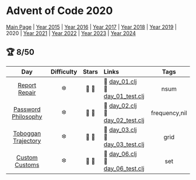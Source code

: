 # Advent of Code 2020

[Main Page](https://adventofcode.com/2020) | [Year 2015](/src/aoclj/year_2015/) | [Year 2016](/src/aoclj/year_2016/) | [Year 2017](/src/aoclj/year_2017/) | [Year 2018](/src/aoclj/year_2018/) | [Year 2019](/src/aoclj/year_2019/) | 2020 | [Year 2021](/src/aoclj/year_2021/) | [Year 2022](/src/aoclj/year_2022/) | [Year 2023](/src/aoclj/year_2023/) | [Year 2024](/src/aoclj/year_2024/)

## :trophy: 8/50

| Day | Difficulty | Stars | Links | Tags |
|:---: | :---: | :---: | :--- | :----: |
[Report Repair](http://www.adventofcode.com/2020/day/1)|:snowflake:|:star2: :star2:|:small_orange_diamond: [day_01.clj](/src/aoclj/year_2020/day_01.clj) <br /> :small_orange_diamond: [day_01_test.clj](/test/aoclj/year_2020/day_01_test.clj)|nsum
[Password Philosophy](http://www.adventofcode.com/2020/day/2)|:snowflake:|:star2: :star2:|:small_orange_diamond: [day_02.clj](/src/aoclj/year_2020/day_02.clj) <br /> :small_orange_diamond: [day_02_test.clj](/test/aoclj/year_2020/day_02_test.clj)|frequency,nil
[Toboggan Trajectory](http://www.adventofcode.com/2020/day/3)|:snowflake:|:star2: :star2:|:small_orange_diamond: [day_03.clj](/src/aoclj/year_2020/day_03.clj) <br /> :small_orange_diamond: [day_03_test.clj](/test/aoclj/year_2020/day_03_test.clj)|grid
[Custom Customs](http://www.adventofcode.com/2020/day/6)|:snowflake:|:star2: :star2:|:small_orange_diamond: [day_06.clj](/src/aoclj/year_2020/day_06.clj) <br /> :small_orange_diamond: [day_06_test.clj](/test/aoclj/year_2020/day_06_test.clj)|set

